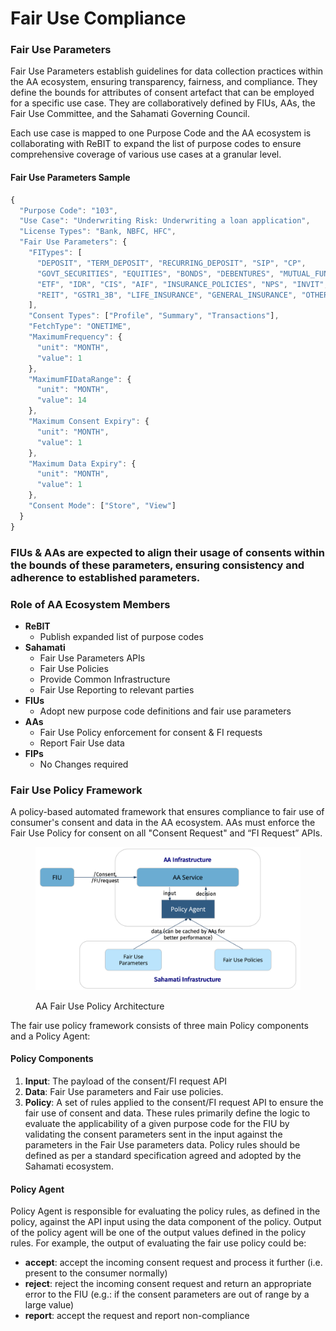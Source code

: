 # Fair Use Compliance

### Fair Use Parameters

Fair Use Parameters establish guidelines for data collection practices within the AA ecosystem, ensuring transparency, fairness, and compliance. They define the bounds for attributes of consent artefact that can be employed for a specific use case. They are collaboratively defined by FIUs, AAs, the Fair Use Committee, and the Sahamati Governing Council.

Each use case is mapped to one Purpose Code and the AA ecosystem is collaborating with ReBIT to expand the list of purpose codes to ensure comprehensive coverage of various use cases at a granular level.

#### Fair Use Parameters Sample

```javascript
{
  "Purpose Code": "103",
  "Use Case": "Underwriting Risk: Underwriting a loan application",
  "License Types": "Bank, NBFC, HFC",
  "Fair Use Parameters": {
    "FITypes": [
      "DEPOSIT", "TERM_DEPOSIT", "RECURRING_DEPOSIT", "SIP", "CP",
      "GOVT_SECURITIES", "EQUITIES", "BONDS", "DEBENTURES", "MUTUAL_FUNDS",
      "ETF", "IDR", "CIS", "AIF", "INSURANCE_POLICIES", "NPS", "INVIT",
      "REIT", "GSTR1_3B", "LIFE_INSURANCE", "GENERAL_INSURANCE", "OTHER"
    ],
    "Consent Types": ["Profile", "Summary", "Transactions"],
    "FetchType": "ONETIME",
    "MaximumFrequency": {
      "unit": "MONTH",
      "value": 1
    },
    "MaximumFIDataRange": {
      "unit": "MONTH",
      "value": 14
    },
    "Maximum Consent Expiry": {
      "unit": "MONTH",
      "value": 1
    },
    "Maximum Data Expiry": {
      "unit": "MONTH",
      "value": 1
    },
    "Consent Mode": ["Store", "View"]
  }
}
```

### FIUs & AAs are expected to align their usage of consents within the bounds of these parameters, ensuring consistency and adherence to established parameters.

### Role of AA Ecosystem Members

* **ReBIT**
  * Publish expanded list of purpose codes
* **Sahamati**
  * Fair Use Parameters APIs
  * Fair Use Policies
  * Provide Common Infrastructure
  * Fair Use Reporting to relevant parties
* **FIUs**
  * Adopt new purpose code definitions and fair use parameters
* **AAs**
  * Fair Use Policy enforcement for consent & FI requests
  * Report Fair Use data
* **FIPs**
  * No Changes required

### Fair Use Policy Framework

A policy-based automated framework that ensures compliance to fair use of consumer's consent and data in the AA ecosystem. AAs must enforce the Fair Use Policy for consent on all "Consent Request" and “FI Request” APIs.&#x20;

<figure><img src="../.gitbook/assets/fairuse-policy-framework.png" alt=""><figcaption><p>AA Fair Use Policy Architecture</p></figcaption></figure>

The fair use policy framework consists of three main Policy components and a Policy Agent:

#### Policy Components

1. **Input**: The payload of the consent/FI request API
2. **Data**: Fair Use parameters and Fair use policies.
3. **Policy**: A set of rules applied to the consent/FI request API to ensure the fair use of consent and data. These rules primarily define the logic to evaluate the applicability of a given purpose code for the FIU by validating the consent parameters sent in the input against the parameters in the Fair Use parameters data. Policy rules should be defined as per a standard specification agreed and adopted by the Sahamati ecosystem.

#### Policy Agent

Policy Agent is responsible for evaluating the policy rules, as defined in the policy, against the API input using the data component of the policy. Output of the policy agent will be one of the output values defined in the policy rules. For example, the output of evaluating the fair use policy could be:

* **accept**: accept the incoming consent request and process it further (i.e. present to the consumer normally)
* **reject**: reject the incoming consent request and return an appropriate error to the FIU (e.g.: if the consent parameters are out of range by a large value)
* **report**: accept the request and report non-compliance
